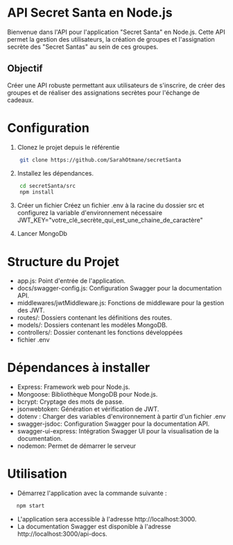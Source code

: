 # API Secret Santa en Node.js

Bienvenue dans l'API pour l'application "Secret Santa" en Node.js. Cette API permet la gestion des utilisateurs, la création de groupes et l'assignation secrète des "Secret Santas" au sein de ces groupes.

## Objectif 

Créer une API robuste permettant aux utilisateurs de s'inscrire, de créer des groupes et de réaliser des assignations secrètes pour l'échange de cadeaux.


# Configuration

1. Clonez le projet depuis le référentie
```bash
    git clone https://github.com/SarahOtmane/secretSanta
```

2. Installez les dépendances.
```bash
    cd secretSanta/src
    npm install 
```

3. Créer un fichier Créez un fichier .env à la racine du dossier src et configurez la variable d'environnement nécessaire
    JWT_KEY="votre_clé_secrète_qui_est_une_chaine_de_caractère"

4. Lancer MongoDb


# Structure du Projet

 - app.js: Point d'entrée de l'application.
 - docs/swagger-config.js: Configuration Swagger pour la documentation API.
 - middlewares/jwtMiddleware.js: Fonctions de middleware pour la gestion des JWT.
 - routes/: Dossiers contenant les définitions des routes.
 - models/: Dossiers contenant les modèles MongoDB.
 - controllers/: Dossier contenant les fonctions développées
 - fichier .env


# Dépendances à installer
 - Express: Framework web pour Node.js.
 - Mongoose: Bibliothèque MongoDB pour Node.js.
 - bcrypt: Cryptage des mots de passe.
 - jsonwebtoken: Génération et vérification de JWT.
 - dotenv : Charger des variables d'environnement à partir d'un fichier .env
 - swagger-jsdoc: Configuration Swagger pour la documentation API.
 - swagger-ui-express: Intégration Swagger UI pour la visualisation de la documentation.
 - nodemon: Permet de démarrer le serveur


# Utilisation
 - Démarrez l'application avec la commande suivante :
 ```bash
    npm start
 ```
 - L'application sera accessible à l'adresse http://localhost:3000.
 - La documentation Swagger est disponible à l'adresse http://localhost:3000/api-docs.

